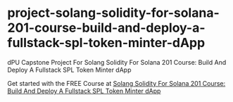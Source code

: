 # project-solang-solidity-for-solana-201-course-build-and-deploy-a-fullstack-spl-token-minter-dApp
dPU Capstone Project For Solang Solidity For Solana 201 Course: Build And Deploy A Fullstack SPL Token Minter dApp

Get started with the FREE Course at [Solang Solidity For Solana 201 Course: Build And Deploy A Fullstack SPL Token Minter dApp](https://dprogramminguniversity.com/freecourses/solang-solidity-for-solana-201-course-build-and-deploy-a-fullstack-spl-token-minter-dapp/)